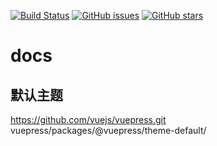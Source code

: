 [![Build Status](https://travis-ci.com/huwanlong/docs.svg?branch=main)](https://travis-ci.com/huwanlong/docs)
[![GitHub issues](https://img.shields.io/github/issues/huwanlong/docs)](https://github.com/huwanlong/docs/issues)
[![GitHub stars](https://img.shields.io/github/stars/huwanlong/docs)](https://github.com/huwanlong/docs/stargazers)

# docs

## 默认主题
https://github.com/vuejs/vuepress.git
vuepress/packages/@vuepress/theme-default/